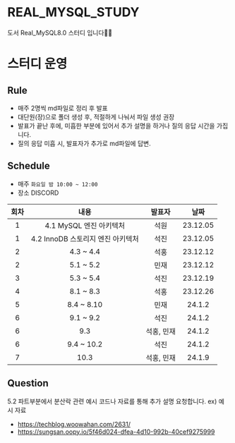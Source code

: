 # REAL_MYSQL_STUDY
도서 Real_MySQL8.0 스터디 입니다✍🏻

# 스터디 운영

## Rule
* 매주 2명씩 md파일로 정리 후 발표
* 대단원(장)으로 폴더 생성 후, 적절하게 나눠서 파일 생성 권장
* 발표가 끝난 후에, 미흡한 부분에 있어서 추가 설명을 하거나 질의 응답 시간을 가집니다.
* 질의 응답 미흡 시, 발표자가 추가로 md파일에 답변.

## Schedule
- 매주  `화요일 밤 10:00 ~ 12:00`  
- 장소 DISCORD
 
 
 
|회차|내용|발표자|날짜|
| :---: | :---: | :---: | :---: |
| 1 | 4.1 MySQL 엔진 아키텍처 | 석원 | 23.12.05 |
| 1 | 4.2 InnoDB 스토리지 엔진 아키텍처 | 석진 | 23.12.05 |
| 2 | 4.3 ~ 4.4 | 석홍 | 23.12.12 |
| 2 | 5.1 ~ 5.2 | 민재 | 23.12.12 |
| 3 | 5.3 ~ 5.4 | 석진 | 23.12.19 |
| 4 | 8.1 ~ 8.3 | 석홍 | 23.12.26 |
| 5 | 8.4 ~ 8.10  | 민재 | 24.1.2 |
| 6 | 9.1 ~ 9.2 | 석진 | 24.1.2 |
| 6 | 9.3 | 석홍, 민재 | 24.1.2 |
| 6 | 9.4 ~ 10.2  | 석진 | 24.1.2 |
| 7 | 10.3 | 석홍, 민재 | 24.1.9 |


## Question
5.2 파트부분에서 분산락 관련 예시 코드나 자료를 통해 추가 설명 요청합니다. 
ex) 예시 자료   
* https://techblog.woowahan.com/2631/
* https://sungsan.oopy.io/5f46d024-dfea-4d10-992b-40cef9275999

